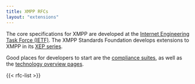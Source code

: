 ```yaml
---
title: XMPP RFCs
layout: "extensions"
---
```

The core specifications for XMPP are developed at the [Internet Engineering Task Force (IETF)](https://ietf.org). The XMPP Standards Foundation develops extensions to XMPP in its [XEP series](/extensions).

Good places for developers to start are the [compliance suites](/about/compliance-suites/), as well as the [technology overview pages](/about-xmpp/technology-overview/).

{{< rfc-list >}}
